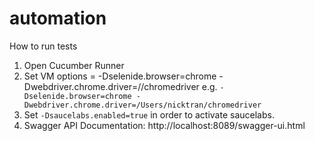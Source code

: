 # automation
How to run tests
1) Open Cucumber Runner
2) Set VM options = -Dselenide.browser=chrome -Dwebdriver.chrome.driver=/<path to chrome driver>/chromedriver
e.g. 
`-Dselenide.browser=chrome -Dwebdriver.chrome.driver=/Users/nicktran/chromedriver`
3) Set `-Dsaucelabs.enabled=true` in order to activate saucelabs.
4) Swagger API Documentation: http://localhost:8089/swagger-ui.html